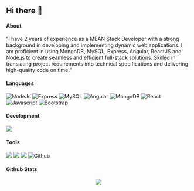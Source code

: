 ## Hi there 👋

#### About

“I have 2 years of experience as a MEAN Stack Developer with a strong background in developing and implementing dynamic web applications. 
I am proficient in using MongoDB, MySQL, Express, Angular, ReactJS and Node.js to create seamless and efficient full-stack solutions. 
Skilled in translating project requirements into technical specifications and delivering high-quality code on time.”

#### Languages
![NodeJs](https://img.shields.io/badge/-Node-darkgreen?logo=node.js&logoColor=white&style=flat)
![Express](https://img.shields.io/badge/-Express-grey?logo=Express&logoColor=white&style=flat)
![MySQL](https://img.shields.io/badge/-MySQL-grey?style=flat&logo=mysql&logoColor=white)
![Angular](https://img.shields.io/badge/-Angular-939393?style=flat&logo=angular&logoColor=d10404)
![MongoDB](https://img.shields.io/badge/-MongoDB-grey?style=flat-square&logo=mongodb)
![React](https://img.shields.io/badge/-React-61DAFB?style=flat&logo=react&logoColor=3c3c3c)
![Javascript](https://img.shields.io/badge/-JavaScript-F7DF1E?style=flat&logo=javascript&logoColor=3c3c3c)
![Bootstrap](https://img.shields.io/badge/-Bootstrap-purple?style=flat&logo=bootstrap&logoColor=white)


#### Development
![](https://img.shields.io/badge/-Visual_Studio_Code-007ACC?style=flat&logo=visual-studio-code&logoColor=white)


#### Tools
![](https://img.shields.io/badge/-Postman-FFFFFF?logo=postman&logoColor=orange&style=flat)
![](https://img.shields.io/badge/-Git-white?logo=git&logoColor=red&style=flat)
![](https://img.shields.io/badge/-Jira-white?logo=jira&logoColor=blue&style=flat)
![Github](http://img.shields.io/badge/-Github-000000?style=flat-square&logo=github)


#### Github Stats  
<div align="center"><img src="https://github-readme-stats.vercel.app/api?username=huzaifa-asif&show_icons=true&count_private=true&hide_border=true" align="center" /></div>  
